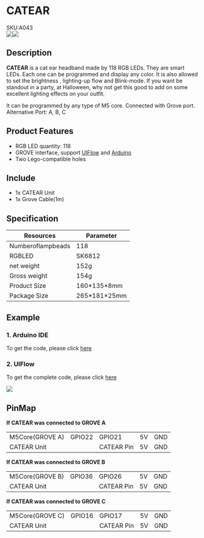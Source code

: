 # CATEAR

<div class="badge badge-pill badge-primary product_sku_tag">SKU:A043</div>

<div class="product_pic"><img src="assets/img/product_pics/unit/unit_catear_01.webp"><img src="assets/img/product_pics/unit/unit_catear_02.webp"></div>

## Description

**CATEAR** is a cat ear headband made by 118 RGB LEDs. They are smart LEDs. Each one can be programmed and display any color. It is also allowed to set the brightness , lighting-up flow and Blink-mode.
If you want be standout in a party, at Halloween, why not get this good to add on some excellent lighting effects on your outfit.

It can be programmed by any type of M5 core. Connected with Grove port.
Alternative Port: A, B, C

## Product Features

-  RGB LED quantity: 118
- GROVE interface, support [UIFlow](http://flow.m5stack.com) and [Arduino](http://www.arduino.cc)
- Two Lego-compatible holes

## Include

- 1x CATEAR Unit
- 1x Grove Cable(1m)

## Specification
   
<table class="table-1">
    <thead>
      <tr>
         <th>Resources</th>
         <th>Parameter</th>
      </tr>
    </thead>
    <tbody>
      <tr>
         <td>Numberoflampbeads</td>
         <td>118</td>
      </tr>
      <tr>
         <td>RGBLED</td>
         <td>SK6812</td>
      </tr>
      <tr>
         <td>net weight</td>
         <td>152g</td>
      </tr>
      <tr>
         <td>Gross weight</td>
         <td>154g</td>
      </tr>
      <tr>
         <td>Product Size</td>
         <td>160*135*8mm</td>
      </tr>
      <tr>
         <td>Package Size</td>
         <td>265*181*25mm</td>
      </tr>
    </tbody>
</table>

## Example

### 1. Arduino IDE

To get the code, please click [here](https://github.com/m5stack/M5Stack/tree/master/examples/Unit/CATEAR_SK6812)

### 2. UIFlow

To get the complete code, please click [here](https://github.com/m5stack/M5-ProductExampleCodes/tree/master/Unit/CATEAR/UIFlow)

<img src="assets/img/product_pics/unit/unit_example/CATEAR/example_unit_catear_01.webp">

## PinMap

**If CATEAR was connected to GROVE A**

<table>
 <tr><td>M5Core(GROVE A)</td><td>GPIO22</td><td>GPIO21</td><td>5V</td><td>GND</td></tr>
 <tr><td>CATEAR Unit</td><td> </td><td>CATEAR Pin</td><td>5V</td><td>GND</td></tr>
</table>

**If CATEAR was connected to GROVE B**

<table>
<tr><td>M5Core(GROVE B)</td><td>GPIO36</td><td>GPIO26</td><td>5V</td><td>GND</td></tr>
 <tr><td>CATEAR Unit</td><td> </td><td>CATEAR Pin</td><td>5V</td><td>GND</td></tr>
</table>

**If CATEAR was connected to GROVE C**

<table>
<tr><td>M5Core(GROVE C)</td><td>GPIO16</td><td>GPIO17</td><td>5V</td><td>GND</td></tr>
 <tr><td>CATEAR Unit</td><td> </td><td>CATEAR Pin</td><td>5V</td><td>GND</td></tr>
</table>

<script>

   var purchase_link = 'https://m5stack.com/collections/m5-unit/products/m5stack-official-cute-cat-ears-acrylic';

   anchor_search(purchase_link);
   scrollFunc();

</script>